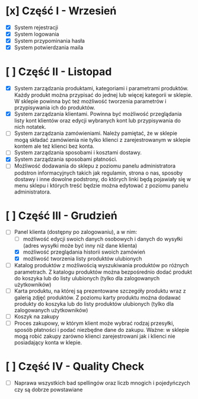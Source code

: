 # [x] Część I - Wrzesień

- [x] System rejestracji
- [x] System logowania
- [x] System przypominania hasła
- [x] System potwierdzania maila

# [ ] Część II - Listopad

- [x] System zarządzania produktami, kategoriami i parametrami produktów. Każdy produkt można przypisać do jednej lub
  więcej kategorii w sklepie. W sklepie powinna być też możliwość tworzenia parametrów i przypisywania ich do produktów.
- [x] System zarządzania klientami. Powinna być możliwość przeglądania listy kont klientów oraz edycji wybranych kont
  lub przypisywania do nich notatek.
- [ ] System zarządzania zamówieniami. Należy pamiętać, że w sklepie mogą składać zamówienia nie tylko klienci z
  zarejestrowanym w sklepie kontem ale też klienci bez konta.
- [ ] System zarządzania sposobami i kosztami dostawy.
- [x] System zarządzania sposobami płatności.
- [ ] Możliwość dodawania do sklepu z poziomu panelu administratora podstron informacyjnych takich jak regulamin, strona
  o nas, sposoby dostawy i inne dowolne podstrony, do których linki będą pojawiały się w menu sklepu i których treść
  będzie można edytować z poziomu panelu administratora.

# [ ] Część III - Grudzień

- [ ] Panel klienta (dostępny po zalogowaniu), a w nim:
    - [ ] możliwość edycji swoich danych osobowych i danych do wysyłki (adres wysyłki może być inny niż dane klienta)
    - [x] możliwość przeglądania historii swoich zamówień
    - [x] możliwość tworzenia listy produktów ulubionych
- [ ] Katalog produktów z możliwością wyszukiwania produktów po różnych parametrach. Z katalogu produktów można
  bezpośrednio dodać produkt do koszyka lub do listy ulubionych (tylko dla zalogowanych użytkowników)
- [ ] Karta produktu, na której są prezentowane szczegóły produktu wraz z galerią zdjęć produktów. Z poziomu karty
  produktu można dodawać produkty do koszyka lub do listy produktów ulubionych (tylko dla zalogowanych użytkowników)
- [ ] Koszyk na zakupy
- [ ] Proces zakupowy, w którym klient może wybrać rodzaj przesyłki, sposób płatności i podać niezbędne dane do zakupu.
  Ważne: w sklepie mogą robić zakupy zarówno klienci zarejestrowani jak i klienci nie posiadający konta w klepie.

# [ ] Część IV - Quality Check
 - [ ] Naprawa wszystkich bad spellingów oraz liczb mnogich i pojedyńczych czy są dobrze powstawiane
